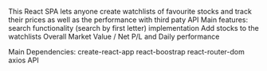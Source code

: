 This React SPA lets anyone create watchlists of favourite stocks and track their prices as well as the performance with third paty API
Main features:
search functionality (search by first letter) implementation
Add stocks to the watchlists
Overall Market Value / Net P/L and Daily performance

Main Dependencies:
create-react-app
react-boostrap
react-router-dom
axios
API
